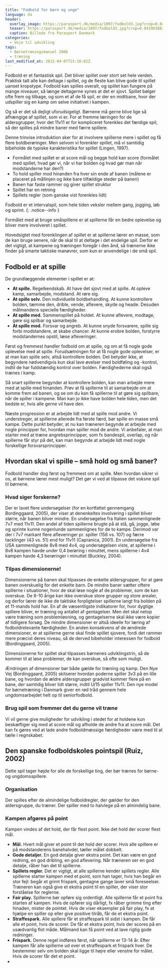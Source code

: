 ```yaml
---
title: "Fodbold for børn og unge"
language: da
header:
  overlay_image: https://parasport.dk/media/1097/fodbold3.jpg?crop=0.041903881166372822,0.23418124349202729,0.3078634800450834,0.31104084988706471&cropmode=percentage&width=940&height=430&rnd=131949609520000000
  teaser: https://parasport.dk/media/1097/fodbold3.jpg?crop=0.041903881166372822,0.23418124349202729,0.3078634800450834,0.31104084988706471&cropmode=percentage&width=940&height=430&rnd=131949609520000000
  caption: Billede fra Parasport Danmark
categories:
  - Veje til udvikling
tags:
  - Børnetræningsmanuel 2006
  - træning
last_modified_at: 2015-04-07T15:16:02Z
---
```


Fodbold er et fantastisk spil. Det bliver spillet over stort set hele verden. Praktisk talt alle kan deltage i spillet, og de fleste kan blive gode til spillet uanset kropstype. Fodbold kan spilles overalt, og spillet kan fungere på mange niveauer, så længe deltagerne synes at det er sjovt. Spillet bølger ofte frem og tilbage, og som et af de få spil, er der en midtbane, hvor der udspiller sig en kamp om selve initiativet i kampen.

Og så er det så dejligt uforudsigeligt. Børnene må gerne blive lige så afhængige af spillet, som vi er. For at fremme læringen for de aldersgrupper, hvor det 11v11 er for kompliceret forenkles det færdige spil, så der spilles på mindre baner med færre spillere.

Denne trinvise introduktion sker for at involvere spillerne mere i spillet og få flere boldberøringer. Men selvom vi forenkler spillet, må vi samtidig bibeholde de typiske karakteristika for spillet (Lingen, 1997).

- Formålet med spillet er at score mål og begge hold kan score (formålet med spillet; hvad gør vi, når vi har bolden og hvad gør man når modstanderne har den?)
- To hold spiller mod hinanden fra hver sin ende af banen (målene er placeret på mållinjen og ikke bare tilfældige steder på banen)
- Banen har faste rammer og giver spillet struktur
- Spillet har en retning
- Spillets regler (som ganske vist forenkles lidt)

Fodbold er et intervalspil, som hele tiden veksler mellem gang, jogging, løb og sprint.
{: .notice--info }

Formålet med at bruge småspillene er at spillerne får en bedre oplevelse og bliver mere involveret i spillet.

Hovedsigtet med forenklingen af spillet er at spillerne lærer en masse, som de kan bruge senere, når de skal til at deltage i det endelige spil. Derfor er det vigtigt, at kampene og træningen foregår i den ånd, så trænerne ikke finder på smarte taktiske manøvrer, som kun er anvendelige i de små spil.

## Fodbold er at spille

De grundlæggende elementer i spillet er at:

- **At spille.** Regelkendskab. At have det sjovt med at spille. At opleve kamp, samarbejde, modstand. At røre sig.
- **At spille selv.** Den individuelle boldbehandling. At kunne kontrollere bolden, tæmme den, drible, vende, aflevere, skyde og heade. Desuden målmandens specielle færdigheder.
- **At spille med.** Sammenspillet på holdet. At kunne aflevere, modtage, gøre sig spilbar og samarbejde.
- **At spille mod.** Forsvar og angreb. At kunne snyde forsvarere, spille sig forbi modstandere, at skabe chancer. At kunne erobre bolden, forstyrre modstandernes opstil, læse afleveringer.

Først og fremmest handler fodbold om at spille, og om at få nogle gode oplevelse med at spille. Forudsætningen for at få nogle gode oplevelser, er at man kan spille selv, altså kontrollere bolden. Det betyder ikke, at begyndere nødvendigvis kun skal lave øvelser med boldføling og -kontrol, indtil de har fuldstændig kontrol over bolden. Færdighederne skal også trænes i kamp.

Så snart spillerne begynder at kontrollere bolden, kan man arbejde mere med at spille med hinanden. Prøv at få spillerne til at samarbejde om at komme frem ad banen, og se om du kan få spillerne til at gøre sig spilbare, når de spiller i kampene. Man kan jo ikke have bolden hele tiden, men det bedste er, hvis alle gerne vil have den.

Næste progression er at arbejde lidt med at spille mod andre. Vi understreger, at spillerne allerede fra første færd, bør spille en masse små kampe. Dette punkt betyder, at nu kan træneren begynde at arbejde med nogle principper for, hvordan man spiller mod de andre. Vi anbefaler, at man starter med at træne angrebsprincipper, som fx bandespil, overlap, og når spillerne får styr på det, kan man begynde at arbejde lidt med nogle forskellige forsvarsprincipper.

## Hvordan skal vi spille – små hold og små baner?

Fodbold handler dog først og fremmest om at spille. Men hvordan sikrer vi os, at børnene lærer mest muligt? Det gør vi ved at tilpasse det voksne spil til børnene.

### Hvad siger forskerne?

Der er lavet flere undersøgelser (for en kortfattet gennemgang Bordinggaard, 2005), der viser at denenkeltes involvering i spillet bliver større, når banen bliver mindre. En undersøgelse fra Italien sammenlignede 7v7 med 11v11. Den andel af tiden spillerne brugte på at stå, gå, jogge, løbe og sprinte kunne nogenlunde sammenlignes for de to kampe. Derimod var der i 7v7 markant flere afleveringer pr. spiller (156 vs. 107) og færre tacklinger (43 vs. 51) end for 11v11 (Capranica, 2001). En undersøgelse fra USA sammenlignede 8v8 med 4v4, og undersøgelsen viste, at spillerne i 8v8 kampen havde under 0,4 berøring i minuttet, mens spillerne i 4v4 kampen havde 4,3 berøringer i minuttet (Buckley, 2004).

### Tilpas dimensionerne!

Dimensionerne på banen skal tilpasses de enkelte aldersgrupper, for at gøre banen overskuelig for det enkelte barn. De mindre baner sætter oftere spillerne i situationer, hvor de skal løse nogle af de problemer, som de kan overskue. De 8-10 årige kan ikke overskue store grupper og store arealer, og derfor lærer de ikke de taktiske forpligtelser spillerne langt fra bolden på et 11-mands hold har. En af de væsentligste indikatorer for, hvor dygtige spillere bliver, er træning og antallet af gentagelser. Men det skal netop være træning som problemløsning, og gentagelserne skal ikke være kopier af tidligere forsøg. De mindre dimensioner er altså ideelle for læring af fodboldrelevante færdigheder. En anden konsekvens af de ændrede dimensioner, er at spillerne gerne skal finde spillet sjovere, fordi det rammer mere præcist deres niveau, så de derved bibeholder interessen for fodbold (Bordinggaard, 2005).

Dimensionerne for spillet skal tilpasses børnenes udviklingstrin, så de kommer til at løse problemer, de kan overskue, så ofte som muligt. 

Ændringen af dimensioner bør både gælde for træning og kamp. Den Nye Vej (Bordinggaard, 2005) skitserer hvordan poderne spiller 3v3 på en lille bane, og hvordan de ældre aldersgrupper gradvist kommer flere på en bane, der samtidig bliver lidt større, indtil U/15 spiller 11v11. Den nye model for børnetræning i Danmark giver en rød tråd gennem hele ungdomsarbejdet helt op til seniorfodbold.

### Brug spil som fremmer det du gerne vil træne 

Vi vil gerne give muligheder for udvikling i stedet for at holdene kun beskæftiger sig med at score mål og afholde de andre fra at score mål. Det kan fx gøres ved at lade andre fodboldmæssige færdigheder være med til at tælle i regnskabet. 

## Den spanske fodboldskoles pointspil (Ruiz, 2002)

Dette spil tager højde for alle de forskellige ting, der bør trænes for børne- og ungdomsspillere.

### Organisation

Der spilles efter de almindelige fodboldregler, der gælder for den aldersgruppe, du træner. Der spiller med to halvlege på en almindelig bane.

### Kampen afgøres på point

Kampen vindes af det hold, der får flest point. Ikke det hold der scorer flest mål.

- **Mål.** Hvert mål giver et point til det hold der scorer. Hvis alle spillere er på modstanderens banehalvdel, tæller målet dobbelt.
- **Gode detaljer.** En god detalje giver ekstra point. Det kan være en god redning, en god dribling, en god aflevering. Når træneren ser en god detalje, råber han det til spillerne.
- **Spillets regler.** Det er vigtigt, at alle spillerne kender spillets regler. Alle spillerne starter kampen med et point, som han tager, hvis han begår en stor fejl: begår et grimt frispark, gentagne gange laver små foreseelser. Træneren kan også give et ekstra point til en spiller, der viser stor forståelse for reglerne.
- **Fair play.** Spillerne bør opføre sig ordentligt. Alle spillerne får et point fra starten af kampen. Hvis de opfører sig dårligt, fx råber grimme ting efter hinaden, mister de pointet. Hvis de viser eksempler på fair play, fx at hjælpe en spiller op eller give positive tilråb, får de et ekstra point.
- **Straffespark.** Alle spillere får et straffespark til sidst i kampen. De får alle et point, hvis de scorer. De får et ekstra point, hvis der scores på en usædvanlig flot måde. Målmand kan få point ved at lave rigtig gode redninger.
- **Frispark.** Denne regel indføres først, når spillerne er 13-14 år. Efter kampen får alle spillerne ud over et straffespark et frispark hver. De bestemmer selv om bolden skal ligge til højre eller venstre for målet. Hvis de scorer får det et point.
- 